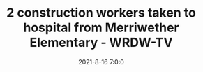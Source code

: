 ---
"title": "2 construction workers taken to hospital from Merriwether Elementary - WRDW-TV"
"date": "2021-8-16 7:0:0"
"feed_name": "GOOGLENEWSCONSTRUCTION"
"feed_website": "https://news.google.com/search?q=construction%2Bincident&hl=en-US&gl=US&ceid=US:en"
"feed_rss": "https://news.google.com/rss/search?q=construction%2Bincident&hl=en-US&gl=US&ceid=US:en"
"link": "https://www.wrdw.com/2021/08/16/emergency-crews-sent-merriwether-elementary/"
"file": "_posts/2021-1-1-bd61b0cb83d5c8cbd6dbd4b2e00e6143eadc7b6a.md"
"accident": "0"
"drilling": "0"
---